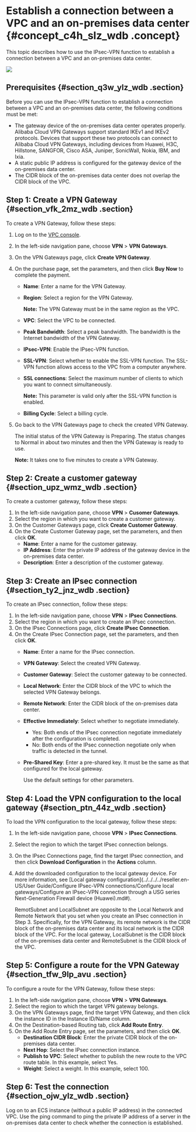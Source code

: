 # Establish a connection between a VPC and an on-premises data center {#concept_c4h_slz_wdb .concept}

This topic describes how to use the IPsec-VPN function to establish a connection between a VPC and an on-premises data center.

![](http://static-aliyun-doc.oss-cn-hangzhou.aliyuncs.com/assets/img/13351/15682509553312_en-US.png)

## Prerequisites {#section_q3w_ylz_wdb .section}

Before you can use the IPsec-VPN function to establish a connection between a VPC and an on-premises data center, the following conditions must be met:

-   The gateway device of the on-premises data center operates properly. Alibaba Cloud VPN Gateways support standard IKEv1 and IKEv2 protocols. Devices that support these two protocols can connect to Alibaba Cloud VPN Gateways, including devices from Huawei, H3C, Hillstone, SANGFOR, Cisco ASA, Juniper, SonicWall, Nokia, IBM, and Ixia.
-   A static public IP address is configured for the gateway device of the on-premises data center.
-   The CIDR block of the on-premises data center does not overlap the CIDR block of the VPC.

## Step 1: Create a VPN Gateway {#section_vfk_2mz_wdb .section}

To create a VPN Gateway, follow these steps:

1.  Log on to the [VPC console](https://partners-intl.aliyun.com/login-required#/vpc).
2.  In the left-side navigation pane, choose **VPN** \> **VPN Gateways**.
3.  On the VPN Gateways page, click **Create VPN Gateway**.
4.  On the purchase page, set the parameters, and then click **Buy Now** to complete the payment.
    -   **Name**: Enter a name for the VPN Gateway.
    -   **Region**: Select a region for the VPN Gateway.

        **Note:** The VPN Gateway must be in the same region as the VPC.

    -   **VPC**: Select the VPC to be connected.
    -   **Peak Bandwidth**: Select a peak bandwidth. The bandwidth is the Internet bandwidth of the VPN Gateway.
    -   **IPsec-VPN**: Enable the IPsec-VPN function.
    -   **SSL-VPN**: Select whether to enable the SSL-VPN function. The SSL-VPN function allows access to the VPC from a computer anywhere.
    -   **SSL connections**: Select the maximum number of clients to which you want to connect simultaneously.

        **Note:** This parameter is valid only after the SSL-VPN function is enabled.

    -   **Billing Cycle**: Select a billing cycle.
5.  Go back to the VPN Gateways page to check the created VPN Gateway.

    The initial status of the VPN Gateway is Preparing. The status changes to Normal in about two minutes and then the VPN Gateway is ready to use.

    **Note:** It takes one to five minutes to create a VPN Gateway.


## Step 2: Create a customer gateway {#section_upz_wmz_wdb .section}

To create a customer gateway, follow these steps:

1.  In the left-side navigation pane, choose **VPN** \> **Cusomer Gateways**.
2.  Select the region in which you want to create a customer gateway.
3.  On the Customer Gateways page, click **Create Customer Gateway**.
4.  On the Create Customer Gateway page, set the parameters, and then click **OK**.
    -   **Name**: Enter a name for the customer gateway.
    -   **IP Address**: Enter the private IP address of the gateway device in the on-premises data center.
    -   **Description**: Enter a description of the customer gateway.

## Step 3: Create an IPsec connection {#section_ty2_jnz_wdb .section}

To create an IPsec connection, follow these steps:

1.  In the left-side navigation pane, choose **VPN** \> **IPsec Connections**.
2.  Select the region in which you want to create an IPsec connection.
3.  On the IPsec Connections page, click **Create IPsec Connection**.
4.  On the Create IPsec Connection page, set the parameters, and then click **OK**.
    -   **Name**: Enter a name for the IPsec connection.
    -   **VPN Gateway**: Select the created VPN Gateway.
    -   **Customer Gateway**: Select the customer gateway to be connected.
    -   **Local Network**: Enter the CIDR block of the VPC to which the selected VPN Gateway belongs.
    -   **Remote Network**: Enter the CIDR block of the on-premises data center.
    -   **Effective Immediately**: Select whether to negotiate immediately.
        -   Yes: Both ends of the IPsec connection negotiate immediately after the configuration is completed.
        -   No: Both ends of the IPsec connection negotiate only when traffic is detected in the tunnel.
    -   **Pre-Shared Key**: Enter a pre-shared key. It must be the same as that configured for the local gateway.

        Use the default settings for other parameters.


## Step 4: Load the VPN configuration to the local gateway {#section_ptn_44z_wdb .section}

To load the VPN configuration to the local gateway, follow these steps:

1.  In the left-side navigation pane, choose **VPN** \> **IPsec Connections**.
2.  Select the region to which the target IPsec connection belongs.
3.  On the IPsec Connections page, find the target IPsec connection, and then click **Download Configuration** in the **Actions** column.
4.  Add the downloaded configuration to the local gateway device. For more information, see [Local gateway configuration](../../../../reseller.en-US/User Guide/Configure IPsec-VPN connections/Configure local gateways/Configure an IPsec-VPN connection through a USG series Next-Generation Firewall device (Huawei).md#).

    RemotSubnet and LocalSubnet are opposite to the Local Network and Remote Network that you set when you create an IPsec connection in Step 3. Specifically, for the VPN Gateway, its remote network is the CIDR block of the on-premises data center and its local network is the CIDR block of the VPC. For the local gateway, LocalSubnet is the CIDR block of the on-premises data center and RemoteSubnet is the CIDR block of the VPC.


## Step 5: Configure a route for the VPN Gateway {#section_tfw_9lp_avu .section}

To configure a route for the VPN Gateway, follow these steps:

1.  In the left-side navigation pane, choose **VPN** \> **VPN Gateways**.
2.  Select the region to which the target VPN gateway belongs.
3.  On the VPN Gateways page, find the target VPN Gateway, and then click the instance ID in the Instance ID/Name column.
4.  On the Destination-based Routing tab, click **Add Route Entry**.
5.  On the Add Route Entry page, set the parameters, and then click **OK**.
    -   **Destination CIDR Block**: Enter the private CIDR block of the on-premises data center.
    -   **Next Hop**: Select the IPsec connection instance.
    -   **Publish to VPC**: Select whether to publish the new route to the VPC route table. In this example, select Yes.
    -   **Weight**: Select a weight. In this example, select 100.

## Step 6: Test the connection {#section_ojw_ylz_wdb .section}

Log on to an ECS instance \(without a public IP address\) in the connected VPC. Use the ping command to ping the private IP address of a server in the on-premises data center to check whether the connection is established.

